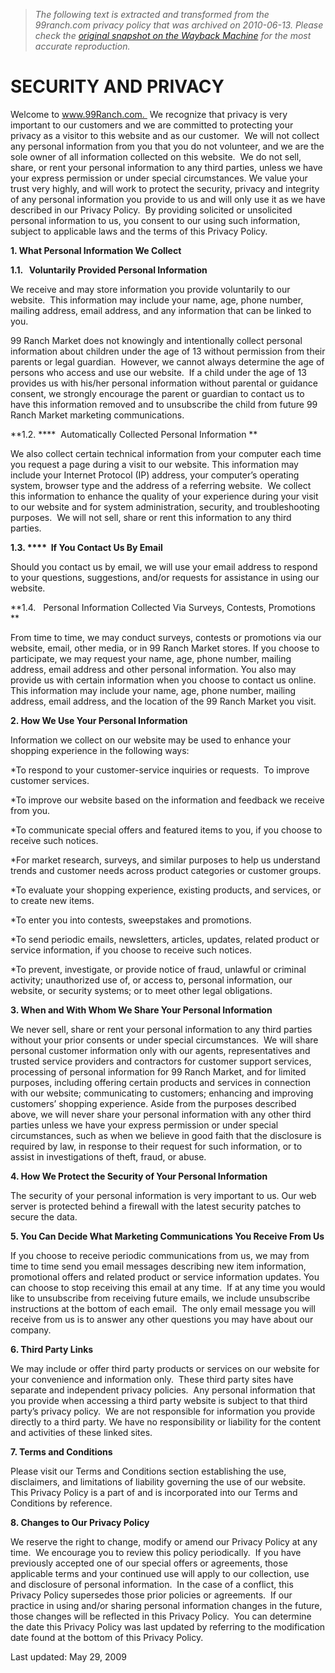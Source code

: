 > *The following text is extracted and transformed from the 99ranch.com privacy policy that was archived on 2010-06-13. Please check the [original snapshot on the Wayback Machine](https://web.archive.org/web/20100613154437id_/http%3A//www.99ranch.com/show_info.php%3Fpage_id%3D33) for the most accurate reproduction.*

# SECURITY AND PRIVACY

Welcome to www.99Ranch.com.  We recognize that privacy is very important to our customers and we are committed to protecting your privacy as a visitor to this website and as our customer.  We will not collect any personal information from you that you do not volunteer, and we are the sole owner of all information collected on this website.  We do not sell, share, or rent your personal information to any third parties, unless we have your express permission or under special circumstances. We value your trust very highly, and will work to protect the security, privacy and integrity of any personal information you provide to us and will only use it as we have described in our Privacy Policy.  By providing solicited or unsolicited personal information to us, you consent to our using such information, subject to applicable laws and the terms of this Privacy Policy. 

**1\. What Personal Information We Collect**

**1.1.   Voluntarily Provided Personal Information**

We receive and may store information you provide voluntarily to our website.  This information may include your name, age, phone number, mailing address, email address, and any information that can be linked to you. 

99 Ranch Market does not knowingly and intentionally collect personal information about children under the age of 13 without permission from their parents or legal guardian.  However, we cannot always determine the age of persons who access and use our website.  If a child under the age of 13 provides us with his/her personal information without parental or guidance consent, we strongly encourage the parent or guardian to contact us to have this information removed and to unsubscribe the child from future 99 Ranch Market marketing communications. 

**1.2. ****  Automatically Collected Personal Information **

We also collect certain technical information from your computer each time you request a page during a visit to our website. This information may include your Internet Protocol (IP) address, your computer’s operating system, browser type and the address of a referring website.  We collect this information to enhance the quality of your experience during your visit to our website and for system administration, security, and troubleshooting purposes.  We will not sell, share or rent this information to any third parties. 

**1.3. ****  If You Contact Us By Email**

Should you contact us by email, we will use your email address to respond to your questions, suggestions, and/or requests for assistance in using our website.

**1.4.   Personal Information Collected Via Surveys, Contests, Promotions **

From time to time, we may conduct surveys, contests or promotions via our website, email, other media, or in 99 Ranch Market stores. If you choose to participate, we may request your name, age, phone number, mailing address, email address and other personal information. You also may provide us with certain information when you choose to contact us online. This information may include your name, age, phone number, mailing address, email address, and the location of the 99 Ranch Market you visit. 

**2\. How We Use Your Personal Information**

Information we collect on our website may be used to enhance your shopping experience in the following ways:

*To respond to your customer-service inquiries or requests.  To improve customer services. 

*To improve our website based on the information and feedback we receive from you. 

*To communicate special offers and featured items to you, if you choose to receive such notices.

*For market research, surveys, and similar purposes to help us understand trends and customer needs across product categories or customer groups.

*To evaluate your shopping experience, existing products, and services, or to create new items. 

*To enter you into contests, sweepstakes and promotions.

*To send periodic emails, newsletters, articles, updates, related product or service information, if you choose to receive such notices. 

*To prevent, investigate, or provide notice of fraud, unlawful or criminal activity; unauthorized use of, or access to, personal information, our website, or security systems; or to meet other legal obligations. 

**3\. When and With Whom We Share Your Personal Information**

We never sell, share or rent your personal information to any third parties without your prior consents or under special circumstances.  We will share personal customer information only with our agents, representatives and trusted service providers and contractors for customer support services, processing of personal information for 99 Ranch Market, and for limited purposes, including offering certain products and services in connection with our website; communicating to customers; enhancing and improving customers’ shopping experience. Aside from the purposes described above, we will never share your personal information with any other third parties unless we have your express permission or under special circumstances, such as when we believe in good faith that the disclosure is required by law, in response to their request for such information, or to assist in investigations of theft, fraud, or abuse.   

**4\. How We Protect the Security of Your Personal Information**

The security of your personal information is very important to us. Our web server is protected behind a firewall with the latest security patches to secure the data.

**5\. You Can Decide What Marketing Communications You Receive From Us**

If you choose to receive periodic communications from us, we may from time to time send you email messages describing new item information, promotional offers and related product or service information updates. You can choose to stop receiving this email at any time.  If at any time you would like to unsubscribe from receiving future emails, we include unsubscribe instructions at the bottom of each email.  The only email message you will receive from us is to answer any other questions you may have about our company.

**6\. Third Party Links**

We may include or offer third party products or services on our website for your convenience and information only.  These third party sites have separate and independent privacy policies.  Any personal information that you provide when accessing a third party website is subject to that third party’s privacy policy.  We are not responsible for information you provide directly to a third party. We have no responsibility or liability for the content and activities of these linked sites. 

**7\. Terms and Conditions**

Please visit our Terms and Conditions section establishing the use, disclaimers, and limitations of liability governing the use of our website.  This Privacy Policy is a part of and is incorporated into our Terms and Conditions by reference. 

**8\. Changes to Our Privacy Policy**

We reserve the right to change, modify or amend our Privacy Policy at any time.  We encourage you to review this policy periodically.  If you have previously accepted one of our special offers or agreements, those applicable terms and your continued use will apply to our collection, use and disclosure of personal information.  In the case of a conflict, this Privacy Policy supersedes those prior policies or agreements.  If our practice in using and/or sharing personal information changes in the future, those changes will be reflected in this Privacy Policy.  You can determine the date this Privacy Policy was last updated by referring to the modification date found at the bottom of this Privacy Policy. 

Last updated: May 29, 2009
